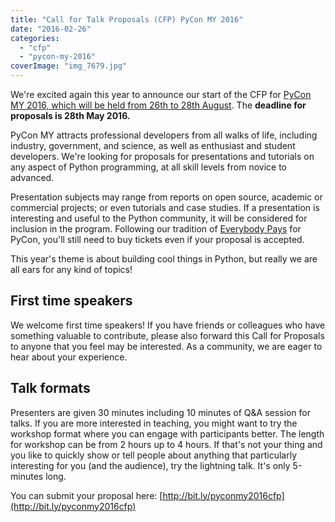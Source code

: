 ```yaml
---
title: "Call for Talk Proposals (CFP) PyCon MY 2016"
date: "2016-02-26"
categories: 
  - "cfp"
  - "pycon-my-2016"
coverImage: "img_7679.jpg"
---
```


We're excited again this year to announce our start of the CFP for [PyCon MY 2016, which will be held from 26th to 28th August](http://pycon.my/2016/02/06/pycon-my-2016-venues-and-dates/). The **deadline for proposals is 28th May 2016.**

PyCon MY attracts professional developers from all walks of life, including industry, government, and science, as well as enthusiast and student developers. We're looking for proposals for presentations and tutorials on any aspect of Python programming, at all skill levels from novice to advanced.

Presentation subjects may range from reports on open source, academic or commercial projects; or even tutorials and case studies. If a presentation is interesting and useful to the Python community, it will be considered for inclusion in the program. Following our tradition of [Everybody Pays](http://jessenoller.com/blog/2011/05/25/pycon-everybody-pays) for PyCon, you'll still need to buy tickets even if your proposal is accepted.

This year's theme is about building cool things in Python, but really we are all ears for any kind of topics!

## First time speakers

We welcome first time speakers! If you have friends or colleagues who have something valuable to contribute, please also forward this Call for Proposals to anyone that you feel may be interested. As a community, we are eager to hear about your experience.

## Talk formats

Presenters are given 30 minutes including 10 minutes of Q&A session for talks. If you are more interested in teaching, you might want to try the workshop format where you can engage with participants better. The length for workshop can be from 2 hours up to 4 hours. If that's not your thing and you like to quickly show or tell people about anything that particularly interesting for you (and the audience), try the lightning talk. It's only 5-minutes long.

You can submit your proposal here: [http://bit.ly/pyconmy2016cfp](http://bit.ly/pyconmy2016cfp)
